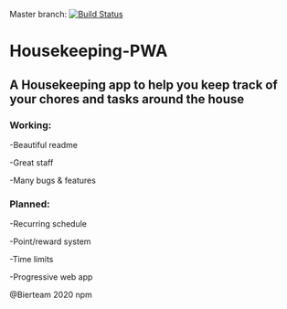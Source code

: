 Master branch: [![Build Status](https://travis-ci.com/bierteam/housekeeping-pwa.svg?branch=master)](https://travis-ci.com/bierteam/housekeeping-pwa)
# Housekeeping-PWA
## A Housekeeping app to help you keep track of your chores and tasks around the house
### Working:
-Beautiful readme

-Great staff

-Many bugs & features


### Planned:

-Recurring schedule

-Point/reward system

-Time limits

-Progressive web app









@Bierteam 2020
npm 
